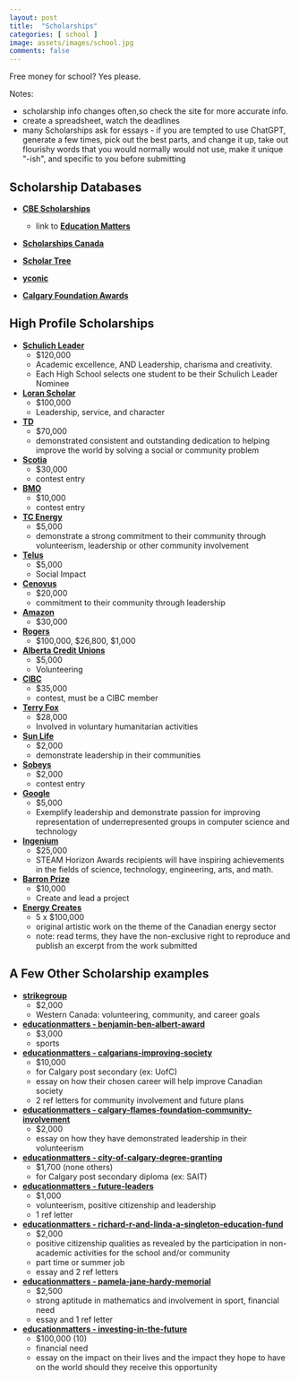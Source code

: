 ```yaml
---
layout: post
title:  "Scholarships"
categories: [ school ]
image: assets/images/school.jpg
comments: false
---
```


Free money for school? Yes please.

Notes:
- scholarship info changes often,so check the site for more accurate info.
- create a spreadsheet, watch the deadlines
- many Scholarships ask for essays - if you are tempted to use ChatGPT, generate a few times, pick out the best parts, and change it up, take out flourishy words that you would normally would not use, make it unique "-ish", and specific to you before submitting

## Scholarship Databases

+ **[CBE Scholarships](https://cbe.ab.ca/programs/high-school/Pages/awards-scholarships.aspx)**
    - link to **[Education Matters](https://www.educationmatters.ca/students/)**

+ **[Scholarships Canada](https://www.scholarshipscanada.com/)**
+ **[Scholar Tree](https://scholartree.ca/)**
+ **[yconic](https://yconic.com/)**
+ **[Calgary Foundation Awards](https://calgaryfoundation.org/student-awards/)**

## High Profile Scholarships

+ **[Schulich Leader](https://schulichleaders.com/)**
    - $120,000
    - Academic excellence, AND Leadership, charisma and creativity.
    - Each High School selects one student to be their Schulich Leader Nominee
+ **[Loran Scholar](https://loranscholar.ca/)**
    - $100,000
    - Leadership, service, and character
+ **[TD](https://www.td.com/ca/en/personal-banking/solutions/student-banking/community-leadership-scholarship-for-canadians)**
    - $70,000
    - demonstrated consistent and outstanding dedication to helping improve the world by solving a social or community problem
+ **[Scotia](https://www.scotiabank.com/ca/en/personal/bank-accounts/students/scholarship-contest.html)**
    - $30,000
    - contest entry
+ **[BMO](https://yconic.55rush.com/bmo)**
    - $10,000
    - contest entry
+ **[TC Energy](https://www.tcenergy.com/community-giving/scholarships/Canada-En/)**
    - $5,000
    - demonstrate a strong commitment to their community through volunteerism, leadership or other community involvement
+ **[Telus](https://www.friendlyfuture.com/en/foundation/social-impact-bursary)**
    - $5,000
    - Social Impact
+ **[Cenovus](https://www.cenovus.com/Careers/Students-and-new-grads/STEM-Scholarship)**
    - $20,000
    - commitment to their community through leadership
+ **[Amazon](https://www.amazonfutureengineer.ca/programs/scholarships/)**
    - $30,000
+ **[Rogers](https://about.rogers.com/our-impact/ted-rogers-scholarships/)**
    - $100,000, $26,800, $1,000
+ **[Alberta Credit Unions](https://albertacreditunions.com/be-ready/student-life/future-leader-of-alberta-scholarship/)**
    - $5,000
    - Volunteering
+ **[CIBC](https://www.cibc.com/en/student/scholarships-and-contests/full-ride.html)**
    - $35,000
    - contest, must be a CIBC member
+ **[Terry Fox](https://terryfoxawards.ca/applicant-information/)**
    - $28,000
    - Involved in voluntary humanitarian activities
+ **[Sun Life](https://www.sunlifeglobalinvestments.com/en/about-us/livebright-scholarship-program/)**
    - $2,000
    - demonstrate leadership in their communities
+ **[Sobeys](https://yconic.55rush.com/foodforthought)**
    - $2,000
    - contest entry
+ **[Google](https://buildyourfuture.withgoogle.com/scholarships/generation-google-scholarship)**
    - $5,000
    - Exemplify leadership and demonstrate passion for improving representation of underrepresented groups in computer science and technology
+ **[Ingenium](https://steamhorizonawards.ca/)**
    - $25,000
    - STEAM Horizon Awards recipients will have inspiring achievements in the fields of science, technology, engineering, arts, and math.
+ **[Barron Prize](https://barronprize.org/)**
    - $10,000
    - Create and lead a project
+ **[Energy Creates](https://www.energycreates.com/)**
    - 5 x $100,000
    - original artistic work on the theme of the Canadian energy sector
    - note: read terms, they have the non-exclusive right to reproduce and publish an excerpt from the work submitted

## A Few Other Scholarship examples

+ **[strikegroup](https://www.strikegroup.ca/scholarships/)**
    - $2,000
    - Western Canada: volunteering, community, and career goals
+ **[educationmatters - benjamin-ben-albert-award](https://www.educationmatters.ca/awards/benjamin-ben-albert-award/)**
    - $3,000
    - sports
+ **[educationmatters - calgarians-improving-society](https://www.educationmatters.ca/awards/calgarians-improving-society-award/)**
    - $10,000
    - for Calgary post secondary (ex: UofC)
    - essay on how their chosen career will help improve Canadian society
    - 2 ref letters for community involvement and future plans
+ **[educationmatters - calgary-flames-foundation-community-involvement](https://www.educationmatters.ca/awards/calgary-flames-foundation-community-involvement-scholarship/)**
    - $2,000
    - essay on how they have demonstrated leadership in their volunteerism
+ **[educationmatters - city-of-calgary-degree-granting](https://www.educationmatters.ca/awards/city-of-calgary-degree-granting-scholarship/)**
    - $1,700 (none others)
    - for Calgary post secondary diploma (ex: SAIT)
+ **[educationmatters - future-leaders ](https://www.educationmatters.ca/awards/educationmatters-future-leaders-award/)**
    - $1,000
    - volunteerism, positive citizenship and leadership
    - 1 ref letter
+ **[educationmatters - richard-r-and-linda-a-singleton-education-fund](https://www.educationmatters.ca/awards/richard-r-and-linda-a-singleton-education-fund-award/)**
    - $2,000
    - positive citizenship qualities as revealed by the participation in non-academic activities for the school and/or community
    - part time or summer job
    - essay and 2 ref letters
+ **[educationmatters - pamela-jane-hardy-memorial](https://www.educationmatters.ca/awards/pamela-jane-hardy-memorial-award/)**
    - $2,500
    - strong aptitude in mathematics and involvement in sport, financial need
    - essay and 1 ref letter
+ **[educationmatters - investing-in-the-future](https://www.educationmatters.ca/awards/investing-in-the-future-award/)**
    - $100,000 (10)
    - financial need
    - essay on the impact on their lives and the impact they hope to have on the world should they receive this opportunity